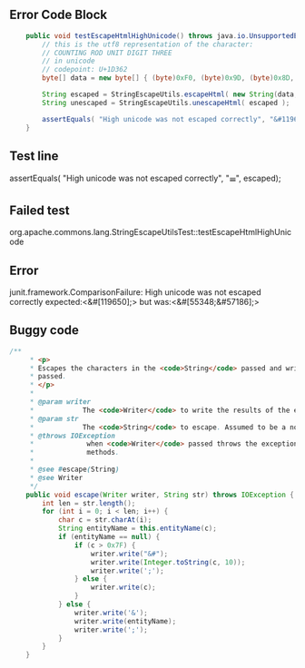 

## Error Code Block
```java
    public void testEscapeHtmlHighUnicode() throws java.io.UnsupportedEncodingException {
        // this is the utf8 representation of the character:
        // COUNTING ROD UNIT DIGIT THREE
        // in unicode
        // codepoint: U+1D362
        byte[] data = new byte[] { (byte)0xF0, (byte)0x9D, (byte)0x8D, (byte)0xA2 };

        String escaped = StringEscapeUtils.escapeHtml( new String(data, "UTF8") );
        String unescaped = StringEscapeUtils.unescapeHtml( escaped );

        assertEquals( "High unicode was not escaped correctly", "&#119650;", escaped);
    }
```

## Test line
assertEquals( "High unicode was not escaped correctly", "&#119650;", escaped);

## Failed test
org.apache.commons.lang.StringEscapeUtilsTest::testEscapeHtmlHighUnicode

## Error
junit.framework.ComparisonFailure: High unicode was not escaped correctly expected:<&#[119650];> but was:<&#[55348;&#57186];>

## Buggy code
```java
/**
     * <p>
     * Escapes the characters in the <code>String</code> passed and writes the result to the <code>Writer</code>
     * passed.
     * </p>
     * 
     * @param writer
     *            The <code>Writer</code> to write the results of the escaping to. Assumed to be a non-null value.
     * @param str
     *            The <code>String</code> to escape. Assumed to be a non-null value.
     * @throws IOException
     *             when <code>Writer</code> passed throws the exception from calls to the {@link Writer#write(int)}
     *             methods.
     * 
     * @see #escape(String)
     * @see Writer
     */
    public void escape(Writer writer, String str) throws IOException {
        int len = str.length();
        for (int i = 0; i < len; i++) {
            char c = str.charAt(i);
            String entityName = this.entityName(c);
            if (entityName == null) {
                if (c > 0x7F) {
                    writer.write("&#");
                    writer.write(Integer.toString(c, 10));
                    writer.write(';');
                } else {
                    writer.write(c);
                }
            } else {
                writer.write('&');
                writer.write(entityName);
                writer.write(';');
            }
        }
    }
```